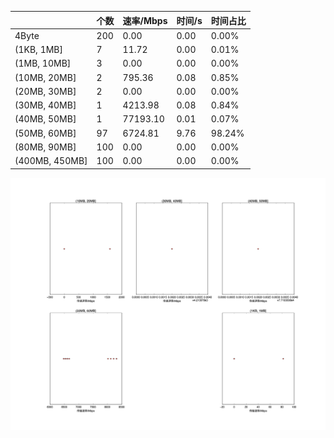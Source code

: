 |   |个数|速率/Mbps|时间/s|时间占比|
|---|---|---|---|---|
|4Byte|200|0.00|0.00|0.00%|
|(1KB, 1MB]|7|11.72|0.00|0.01%|
|(1MB, 10MB]|3|0.00|0.00|0.00%|
|(10MB, 20MB]|2|795.36|0.08|0.85%|
|(20MB, 30MB]|2|0.00|0.00|0.00%|
|(30MB, 40MB]|1|4213.98|0.08|0.84%|
|(40MB, 50MB]|1|77193.10|0.01|0.07%|
|(50MB, 60MB]|97|6724.81|9.76|98.24%|
|(80MB, 90MB]|100|0.00|0.00|0.00%|
|(400MB, 450MB]|100|0.00|0.00|0.00%|

![](./速率分布.jpg)
